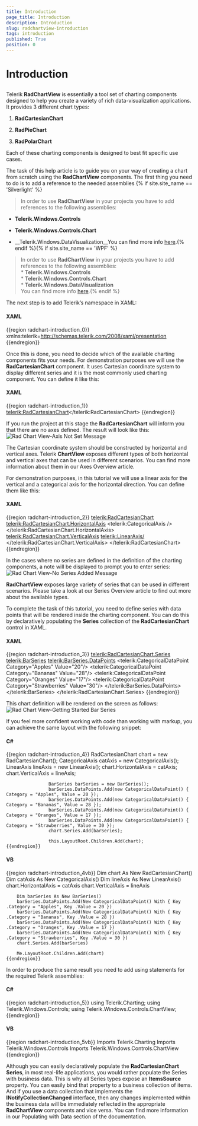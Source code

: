 ```yaml
---
title: Introduction
page_title: Introduction
description: Introduction
slug: radchartview-introduction
tags: introduction
published: True
position: 0
---
```


# Introduction



## 

Telerik __RadChartView__ is essentially a tool set of charting components designed to help you create a variety of rich data-visualization applications. It provides 3 different chart types:

1. __RadCartesianChart__

1. __RadPieChart__

1. __RadPolarChart__

Each of these charting components is designed to best fit specific use cases.
        

The task of this help article is to guide you on your way of creating a chart from scratch using the __RadChartView__ components. The first thing you need to do is to add a reference to the needed assemblies
        {% if site.site_name == 'Silverlight' %}

>In order to use __RadChartView__ in your projects you have to add references to the following assemblies:
            

* __Telerik.Windows.Controls__

* __Telerik.Windows.Controls.Chart__

* __Telerik.Windows.DataVisualization__You can find more info [here](http://www.telerik.com/help/silverlight/installation-installing-controls-dependencies.html).{% endif %}{% if site.site_name == 'WPF' %}

>In order to use __RadChartView__ in your projects you have to add references to the following assemblies:<br/>* __Telerik.Windows.Controls__<br/>* __Telerik.Windows.Controls.Chart__<br/>* __Telerik.Windows.DataVisualization__<br/>You can find more info [here](http://www.telerik.com/help/wpf/installation-installing-controls-dependencies-wpf.html).{% endif %}

The next step is to add Telerik’s namespace in XAML:
        

#### __XAML__

{{region radchart-introduction_0}}
	        xmlns:telerik=http://schemas.telerik.com/2008/xaml/presentation
	{{endregion}}



Once this is done, you need to decide which of the available charting components fits your needs. For demonstration purposes we will use the __RadCartesianChart__ component. It uses Cartesian coordinate system to display different series and it is the most commonly used charting component. You can define it like this:
        

#### __XAML__

{{region radchart-introduction_1}}
	        <telerik:RadCartesianChart></telerik:RadCartesianChart>
	{{endregion}}



If you run the project at this stage the __RadCartesianChart__ will inform you that there are no axes defined. The result will look like this:
        ![Rad Chart View-Axis Not Set Message](images/RadChartView-AxisNotSetMessage.png)

The Cartesian coordinate system should be constructed by horizontal and vertical axes. Telerik __ChartView__ exposes different types of both horizontal and vertical axes that can be used in different scenarios. You can find more information about them in our Axes Overview article.
        

For demonstration purposes, in this tutorial we will use a linear axis for the vertical and a categorical axis for the horizontal direction. You can define them like this:
        

#### __XAML__

{{region radchart-introduction_2}}
	        <telerik:RadCartesianChart>
	            <telerik:RadCartesianChart.HorizontalAxis>
	                <telerik:CategoricalAxis />
	            </telerik:RadCartesianChart.HorizontalAxis>
	            <telerik:RadCartesianChart.VerticalAxis>
	                <telerik:LinearAxis/>
	            </telerik:RadCartesianChart.VerticalAxis>
	        </telerik:RadCartesianChart>
	{{endregion}}



In the cases where no series are defined in the definition of the charting components, a note will be displayed to prompt you to enter series:
        ![Rad Chart View-No Series Added Message](images/RadChartView-NoSeriesAddedMessage.png)

__RadChartView__ exposes large variety of series that can be used in different scenarios. Please take a look at our Series Overview article to find out more about the available types.
        

To complete the task of this tutorial, you need to define series with data points that will be rendered inside the charting component. You can do this by declaratively populating the __Series__ collection of the __RadCartesianChart__ control in XAML.
        

#### __XAML__

{{region radchart-introduction_3}}
	        <telerik:RadCartesianChart.Series>
	            <telerik:BarSeries>
	                <telerik:BarSeries.DataPoints>
	                    <telerik:CategoricalDataPoint Category="Apples" Value="20"/>
	                    <telerik:CategoricalDataPoint Category="Bananas" Value="28"/>
	                    <telerik:CategoricalDataPoint Category="Oranges" Value="17"/>
	                    <telerik:CategoricalDataPoint Category="Strawberries" Value="30"/>
	                </telerik:BarSeries.DataPoints>
	            </telerik:BarSeries>
	        </telerik:RadCartesianChart.Series>
	{{endregion}}



This chart definition will be rendered on the screen as follows:
        ![Rad Chart View-Getting Started Bar Series](images/RadChartView-GettingStartedBarSeries.png)

If you feel more confident working with code than working with markup, you can achieve the same layout with the following snippet:
        

#### __C#__

{{region radchart-introduction_4}}
					RadCartesianChart chart = new RadCartesianChart();
					CategoricalAxis catAxis = new CategoricalAxis();
					LinearAxis lineAxis = new LinearAxis();
					chart.HorizontalAxis = catAxis;
					chart.VerticalAxis = lineAxis;
	
					BarSeries barSeries = new BarSeries();
					barSeries.DataPoints.Add(new CategoricalDataPoint() { Category = "Apples", Value = 20 });
					barSeries.DataPoints.Add(new CategoricalDataPoint() { Category = "Bananas", Value = 28 });
					barSeries.DataPoints.Add(new CategoricalDataPoint() { Category = "Oranges", Value = 17 });
					barSeries.DataPoints.Add(new CategoricalDataPoint() { Category = "Strawberries", Value = 30 });
					chart.Series.Add(barSeries);
	
					this.LayoutRoot.Children.Add(chart);
	{{endregion}}



#### __VB__

{{region radchart-introduction_4vb}}
	    Dim chart As New RadCartesianChart()
	    Dim catAxis As New CategoricalAxis()
	    Dim lineAxis As New LinearAxis()
	    chart.HorizontalAxis = catAxis
	    chart.VerticalAxis = lineAxis
	
	    Dim barSeries As New BarSeries()
	    barSeries.DataPoints.Add(New CategoricalDataPoint() With { Key .Category = "Apples", Key .Value = 20 })
	    barSeries.DataPoints.Add(New CategoricalDataPoint() With { Key .Category = "Bananas", Key .Value = 28 })
	    barSeries.DataPoints.Add(New CategoricalDataPoint() With { Key .Category = "Oranges", Key .Value = 17 })
	    barSeries.DataPoints.Add(New CategoricalDataPoint() With { Key .Category = "Strawberries", Key .Value = 30 })
	    chart.Series.Add(barSeries)
	
	    Me.LayoutRoot.Children.Add(chart)
	{{endregion}}



In order to produce the same result you need to add using statements for the required Telerik assemblies:
        

#### __C#__

{{region radchart-introduction_5}}
		using Telerik.Charting;
		using Telerik.Windows.Controls;
		using Telerik.Windows.Controls.ChartView;
	{{endregion}}



#### __VB__

{{region radchart-introduction_5vb}}
	    Imports Telerik.Charting
	    Imports Telerik.Windows.Controls
	    Imports Telerik.Windows.Controls.ChartView
	{{endregion}}



Although you can easily declaratively populate the __RadCartesianChart Series__, in most real-life applications, you would rather populate the Series with business data. This is why all Series types expose an __ItemsSource__ property. You can easily bind that property to a business collection of items. And if you use a data collection that implements the __INotifyCollectionChanged__ interface, then any changes implemented within the business data will be immediately reflected in the appropriate __RadChartView__ components and vice versa. You can find more information in our Populating with Data section of the documentation.
        
